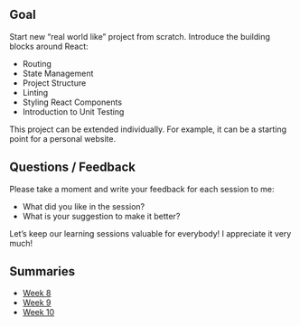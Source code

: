 ## Goal

Start new “real world like” project from scratch.
Introduce the building blocks around React:
- Routing
- State Management
- Project Structure
- Linting
- Styling React Components
- Introduction to Unit Testing

This project can be extended individually. For example, it can be a starting point for a personal website.

## Questions / Feedback

Please take a moment and write your feedback for each session to me:
- What did you like in the session?
- What is your suggestion to make it better?

Let’s keep our learning sessions valuable for everybody!
I appreciate it very much!

## Summaries

* [Week 8](https://docs.google.com/presentation/d/1lYu9RJhnCm5BnK4LYHckIjkKL34Sf6VTfJRDWVxUw40/edit?usp=sharing)
* [Week 9](https://docs.google.com/presentation/d/1dflaBXnhJH0HveM4wxehFc1OgMQrPd4JwFS7yznHwEA/edit?usp=sharing)
* [Week 10](https://docs.google.com/presentation/d/1ScCb4pEUQxva_w-w3AmzW9TjYLZ301GlmuhbXBE0Vxg/edit?usp=sharing)

